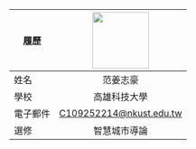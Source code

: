 |      履歷        |<img src="https://avatars.githubusercontent.com/u/22648375?v=4" width=100 height=100/>|
| ---------------- |:-----------------------------:|
| 姓名             | 范姜志豪                  |
| 學校             | 高雄科技大學                  |
| 電子郵件         | C109252214@nkust.edu.tw          |
| 選修             | 智慧城市導論                  |
